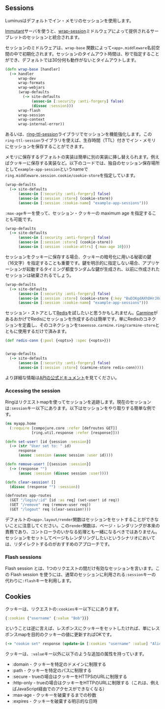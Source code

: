 ## Sessions

Luminusはデフォルトでイン・メモリのセッションを使用します。

[Immutant](http://immutant.org/)サーバを使うと、[wrap-session](http://immutant.org/documentation/2.0.2/apidoc/immutant.web.middleware.html#var-wrap-session)ミドルウェアによって提供されるサーブレットのセッションと統合されます。

セッションのミドルウェアは、`wrap-base` 関数によって`<app>.middleware`名前空間の中で初期化されます。セッションのタイムアウト時間は、秒で指定することができ、デフォルトでは30分何も動作がないとタイムアウトします。

```clojure
(defn wrap-base [handler]
  (-> handler
      wrap-dev
      wrap-formats
      wrap-webjars
      (wrap-defaults
        (-> site-defaults
            (assoc-in [:security :anti-forgery] false)
            (dissoc :session)))
      wrap-flash
      wrap-session
      wrap-context
      wrap-internal-error))
```

あるいは、[ring-ttl-session](https://github.com/boechat107/ring-ttl-session)ライブラリでセッションを機能強化します。この`ring-ttl-session`ライブラリを使えば、生存時間（TTL）付きでイン・メモリにセッションを保存することができます。

メモリに保存するデフォルトの実装は簡単に別の実装に挿し替えられます。例えばクッキーに保存する実装など。以下のコードでは、独自のセッション保存場所として`example-app-session`というnameで`ring.middleware.session.cookie/cookie-store`を指定しています。

```clojure
(wrap-defaults
  (-> site-defaults
      (assoc-in [:security :anti-forgery] false)
      (assoc-in [:session :store] (cookie-store))
      (assoc-in [:session :cookie-name] "example-app-sessions")))
```

`:max-age`キーを使って、セッション・クッキーの maximum age を指定することも可能です。

```clojure
(wrap-defaults
  (-> site-defaults
      (assoc-in [:security :anti-forgery] false)
      (assoc-in [:session :store] (cookie-store))
      (assoc-in [:session :cookie-attrs] {:max-age 10})))
```

セッションをクッキーに保存する場合、クッキーの暗号化に用いる秘密の鍵（16文字）を指定することも重要です。鍵を明示的に指定しない場合、アプリケーションが起動するタイミング都度ランダムな鍵が生成され、以前に作成されたセッションは破棄されるでしょう。

```clojure
(wrap-defaults
  (-> site-defaults
      (assoc-in [:security :anti-forgery] false)
      (assoc-in [:session :store] (cookie-store {:key "BuD3KgdAXhDHrJXu"}))
      (assoc-in [:session :cookie-name] "example-app-sessions")))
```

セッション・ストアとして[Redis](http://redis.io/)を試したいと思うかもしれません。[Carmine](https://github.com/ptaoussanis/carmine)があるおかげでRedisにセッションを作成するのは簡単です。単にRedisのコネクションを定義し、そのコネクションを`taoensso.carmine.ring/carmine-store`とともに使用するだけで済みます。

```clojure
(def redis-conn {:pool {<opts>} :spec {<opts>}})


(wrap-defaults
  (-> site-defaults
      (assoc-in [:security :anti-forgery] false)
      (assoc-in [:session :store] (carmine-store redis-conn))))
```

より詳細な情報は[APIの公式ドキュメント](http://ptaoussanis.github.io/carmine/taoensso.carmine.ring.html)を見てください。

### Accessing the session

Ringはリクエストmapを使ってセッションを追跡します。現在のセッションは`:session`キー以下にあります。以下はセッションをやり取りする簡単な例です。

```clojure
(ns myapp.home
  (:require [compojure.core :refer [defroutes GET]]
            [ring.util.response :refer [response]]))

(defn set-user! [id {session :session}]
  (-> (str "User set to: " id)
      response
      (assoc :session (assoc session :user id))))

(defn remove-user! [{session :session}]
  (-> (response "")
      (assoc :session (dissoc session :user))))

(defn clear-session! []
  (dissoc (response "") :session))

(defroutes app-routes
  (GET "/login/:id" [id :as req] (set-user! id req))
  (GET "/remove" req (remove-user req))
  (GET "/logout" req (clear-session!)))
```

デフォルトの`<app>.layout/render`関数はセッションをセットすることができないことに注意してください。この`render`関数は、ページ・レンダリングが本来の責務であり、コントローラのいかなる処理とも一緒になるべきではありません。セッションをセットしてページもレンダリングしたいというシナリオにおいては、リダイレクトするのがおすすめのアプローチです。

### Flash sessions

Flash session とは、1つのリクエストの間だけ有効なセッションを言います。この Flash session を使うには、通常のセッションに利用される`:session`キーの代わりに`:flash`キーを利用します。

## Cookies

クッキーは、リクエストの`:cookies`キー以下ににあります。

```clojure
{:cookies {"username" {:value "Bob"}}}
```

ということは逆に言えば、レスポンスにクッキーをセットしたければ、単にレスポンスmapを目的のクッキーの値に更新すればOKです。

```clojure
(-> "cookie set" response (update-in [:cookies "username" :value] "Alice"))
```

クッキーは、`:value`キー以外に以下のような追加の属性を持っています。


* :domain - クッキーを特定のドメインに制限する
* :path - クッキーを特定のパスに制限する
* :secure - trueの場合はクッキーをHTTPSのURLに制限する
* :http-only - trueの場合はクッキーをHTTPのURLに制限する（これは、例えばJavaScript経由でのアクセスができなくなる）
* :max-age - クッキーを破棄するまでの秒数
* :expires - クッキーを破棄する明示的な日時
